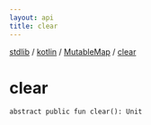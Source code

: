 ```yaml
---
layout: api
title: clear
---
```

[stdlib](../../index.md) / [kotlin](../index.md) / [MutableMap](index.md) / [clear](clear.md)

# clear

```
abstract public fun clear(): Unit
```
